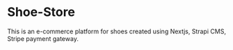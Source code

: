 # Shoe-Store

This is an e-commerce platform for shoes created using Nextjs, Strapi CMS, Stripe payment gateway.

